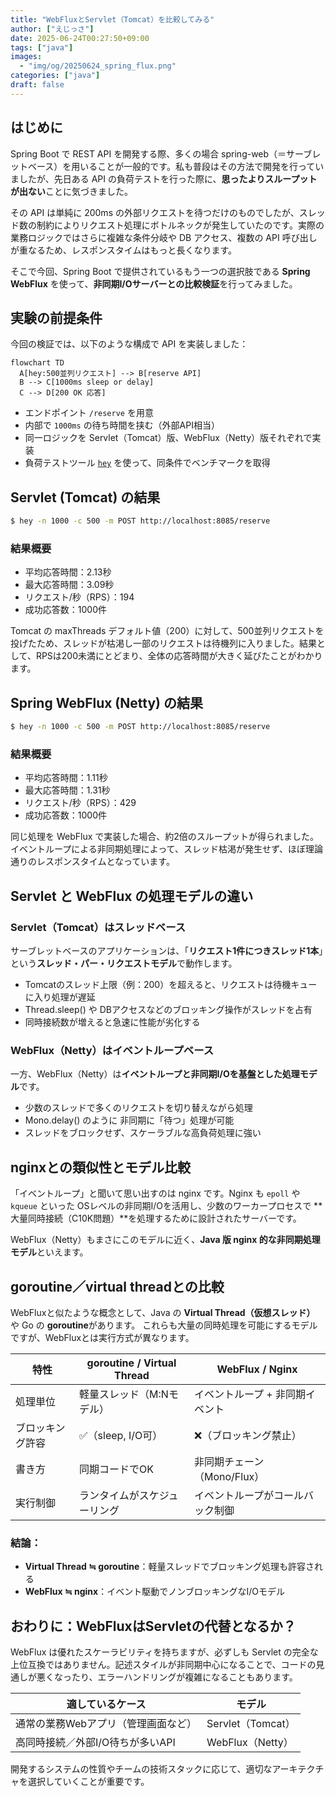 ```yaml
---
title: "WebFluxとServlet（Tomcat）を比較してみる"
author: ["えじっさ"]
date: 2025-06-24T00:27:50+09:00
tags: ["java"]
images:
  - "img/og/20250624_spring_flux.png"
categories: ["java"]
draft: false
---
```


## はじめに

Spring Boot で REST API を開発する際、多くの場合 spring-web（＝サーブレットベース）を用いることが一般的です。私も普段はその方法で開発を行っていましたが、先日ある API の負荷テストを行った際に、**思ったよりスループットが出ない**ことに気づきました。

その API は単純に 200ms の外部リクエストを待つだけのものでしたが、スレッド数の制約によりリクエスト処理にボトルネックが発生していたのです。実際の業務ロジックではさらに複雑な条件分岐や DB アクセス、複数の API 呼び出しが重なるため、レスポンスタイムはもっと長くなります。

そこで今回、Spring Boot で提供されているもう一つの選択肢である **Spring WebFlux** を使って、**非同期I/Oサーバーとの比較検証**を行ってみました。

## 実験の前提条件

今回の検証では、以下のような構成で API を実装しました：

```mermaid
flowchart TD
  A[hey:500並列リクエスト] --> B[reserve API]
  B --> C[1000ms sleep or delay]
  C --> D[200 OK 応答]
```

- エンドポイント `/reserve` を用意
- 内部で `1000ms` の待ち時間を挟む（外部API相当）
- 同一ロジックを Servlet（Tomcat）版、WebFlux（Netty）版それぞれで実装
- 負荷テストツール [`hey`](https://github.com/rakyll/hey) を使って、同条件でベンチマークを取得

## Servlet (Tomcat) の結果

```sh
$ hey -n 1000 -c 500 -m POST http://localhost:8085/reserve
```

### 結果概要

- 平均応答時間：2.13秒
- 最大応答時間：3.09秒
- リクエスト/秒（RPS）：194
- 成功応答数：1000件

Tomcat の maxThreads デフォルト値（200）に対して、500並列リクエストを投げたため、スレッドが枯渇し一部のリクエストは待機列に入りました。結果として、RPSは200未満にとどまり、全体の応答時間が大きく延びたことがわかります。

## Spring WebFlux (Netty) の結果

```sh
$ hey -n 1000 -c 500 -m POST http://localhost:8085/reserve
```

### 結果概要

- 平均応答時間：1.11秒
- 最大応答時間：1.31秒
- リクエスト/秒（RPS）：429
- 成功応答数：1000件

同じ処理を WebFlux で実装した場合、約2倍のスループットが得られました。イベントループによる非同期処理によって、スレッド枯渇が発生せず、ほぼ理論通りのレスポンスタイムとなっています。

## Servlet と WebFlux の処理モデルの違い

### Servlet（Tomcat）はスレッドベース

サーブレットベースのアプリケーションは、「**リクエスト1件につきスレッド1本**」という**スレッド・パー・リクエストモデル**で動作します。

- Tomcatのスレッド上限（例：200）を超えると、リクエストは待機キューに入り処理が遅延
- Thread.sleep() や DBアクセスなどのブロッキング操作がスレッドを占有
- 同時接続数が増えると急速に性能が劣化する

### WebFlux（Netty）はイベントループベース

一方、WebFlux（Netty）は**イベントループと非同期I/Oを基盤とした処理モデル**です。

- 少数のスレッドで多くのリクエストを切り替えながら処理
- Mono.delay() のように 非同期に「待つ」処理が可能
- スレッドをブロックせず、スケーラブルな高負荷処理に強い

## nginxとの類似性とモデル比較

「イベントループ」と聞いて思い出すのは nginx です。Nginx も `epoll` や `kqueue` といった OSレベルの非同期I/Oを活用し、少数のワーカープロセスで **大量同時接続（C10K問題）**を処理するために設計されたサーバーです。

WebFlux（Netty）もまさにこのモデルに近く、**Java 版 nginx 的な非同期処理モデル**といえます。

## goroutine／virtual threadとの比較

WebFluxと似たような概念として、Java の **Virtual Thread（仮想スレッド）** や Go の **goroutine**があります。 これらも大量の同時処理を可能にするモデルですが、WebFluxとは実行方式が異なります。

| 特性             | goroutine / Virtual Thread   | WebFlux / Nginx                  |
| ---------------- | ---------------------------- | -------------------------------- |
| 処理単位         | 軽量スレッド（M\:Nモデル）   | イベントループ + 非同期イベント  |
| ブロッキング許容 | ✅（sleep, I/O可）           | ❌（ブロッキング禁止）           |
| 書き方           | 同期コードでOK               | 非同期チェーン（Mono/Flux）      |
| 実行制御         | ランタイムがスケジューリング | イベントループがコールバック制御 |

### 結論：

- **Virtual Thread ≒ goroutine**：軽量スレッドでブロッキング処理も許容される
- **WebFlux ≒ nginx**：イベント駆動でノンブロッキングなI/Oモデル

## おわりに：WebFluxはServletの代替となるか？

WebFlux は優れたスケーラビリティを持ちますが、必ずしも Servlet の完全な上位互換ではありません。記述スタイルが非同期中心になることで、コードの見通しが悪くなったり、エラーハンドリングが複雑になることもあります。

| 適しているケース                    | モデル            |
| ----------------------------------- | ----------------- |
| 通常の業務Webアプリ（管理画面など） | Servlet（Tomcat） |
| 高同時接続／外部I/O待ちが多いAPI    | WebFlux（Netty）  |

開発するシステムの性質やチームの技術スタックに応じて、適切なアーキテクチャを選択していくことが重要です。

